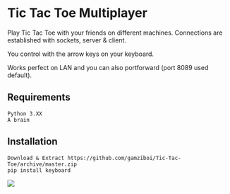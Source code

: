 # Tic Tac Toe Multiplayer
Play Tic Tac Toe with your friends on different machines.
Connections are established with sockets, server & client.

You control with the arrow keys on your keyboard.

Works perfect on LAN and you can also portforward (port 8089 used default).

## Requirements
```
Python 3.XX
A brain
```
## Installation
```
Download & Extract https://github.com/gamziboi/Tic-Tac-Toe/archive/master.zip
pip install keyboard
```
![](http://screenshots.gamz.cc/23.40.11-11.09.20.png)
